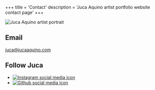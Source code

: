 +++
title = 'Contact'
description = 'Juca Aquino artist portfolio website contact page'
+++

![Juca Aquino artist portrait](/images/contact.jpg)

## Email

juca@jucaaquino.com

## Follow Juca

<ul class="social-icons">
    <li>
        <a href="https://instagram.com/seujucaaquino" target="_blank">
            <img src="/images/instagram.svg" alt="Instagram social media icon">
        </a>
    </li>
    <li>
        <a href="https://github.com/seujucaaquino" target="_blank">
            <img src="/images/github.svg" alt="Github social media icon">
        </a>
    </li>
</ul>


